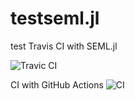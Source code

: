 # testseml.jl
test Travis CI with SEML.jl 

![Travic CI](https://travis-ci.com/ZZP12/testseml.jl.svg?branch=master)

CI with GitHub Actions
![CI](https://github.com/ZZP12/testseml.jl/workflows/CI/badge.svg)
